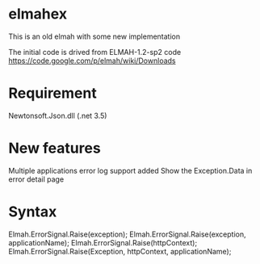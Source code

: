 # elmahex
This is an old elmah with some new implementation

The initial code is drived from ELMAH-1.2-sp2 code
https://code.google.com/p/elmah/wiki/Downloads

# Requirement
Newtonsoft.Json.dll (.net 3.5)

# New features
Multiple applications error log support added
Show the Exception.Data in error detail page


# Syntax
Elmah.ErrorSignal.Raise(exception);
Elmah.ErrorSignal.Raise(exception, applicationName);
Elmah.ErrorSignal.Raise(httpContext);
Elmah.ErrorSignal.Raise(Exception, httpContext, applicationName);